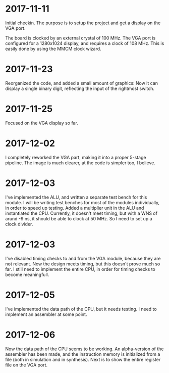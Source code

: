 # 2017-11-11 
Initial checkin. The purpose is to setup the project and get a display on the
VGA port.

The board is clocked by an external crystal of 100 MHz. The VGA port is
configured for a 1280x1024 display, and requires a clock of 108 MHz. This is
easily done by using the MMCM clock wizard.

# 2017-11-23
Reorganized the code, and added a small amount of graphics: Now it can display
a single binary digit, reflecting the input of the rightmost switch.

# 2017-11-25
Focused on the VGA display so far.

# 2017-12-02
I completely reworked the VGA part, making it into a proper 5-stage pipeline. The image
is much clearer, at the code is simpler too, I believe.

# 2017-12-03
I've implemented the ALU, and written a separate test bench for this module. I will
be writing test benches for most of the modules individually, in order to speed up
testing.
Added a multiplier unit in the ALU and instantiated the CPU. Currently, it doesn't meet 
timing, but with a WNS of arund -9 ns, it should be able to clock at 50 MHz. So I need
to set up a clock divider.

# 2017-12-03
I've disabled timing checks to and from the VGA module, because they are not relevant.
Now the design meets timing, but this doesn't prove much so far. I still need to implement
the entire CPU, in order for timing checks to become meaningfull.

# 2017-12-05
I've implemented the data path of the CPU, but it needs testing. I need to implement an
assembler at some point.

# 2017-12-06
Now the data path of the CPU seems to be working. An alpha-version of the assembler
has been made, and the instruction memory is initialized from a file (both in simulation
and in synthesis). Next is to show the entire register file on the VGA port.
